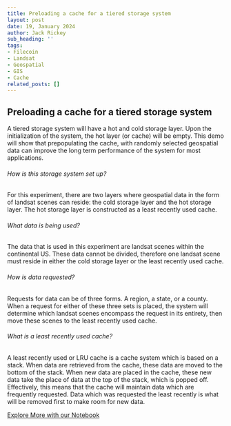 ```yaml
---
title: Preloading a cache for a tiered storage system
layout: post
date: 19, January 2024
author: Jack Rickey
sub_heading: ''
tags:
- Filecoin
- Landsat
- Geospatial
- GIS
- Cache
related_posts: []
---
```

## Preloading a cache for a tiered storage system

A tiered storage system will have a hot and cold storage layer. Upon the initialization of the system, the hot layer (or cache) will be empty. This demo will show that prepopulating the cache, with randomly selected geospatial data can improve the long term performance of the system for most applications.

###### How is this storage system set up?

For this experiment, there are two layers where geospatial data in the form of landsat scenes can reside: the cold storage layer and the hot storage layer. The hot storage layer is constructed as a least recently used cache.

###### What data is being used?

The data that is used in this experiment are landsat scenes within the continental US. These data cannot be divided, therefore one landsat scene must reside in either the cold storage layer or the least recently used cache.

###### How is data requested?

Requests for data can be of three forms. A region, a state, or a county. When a request for either of these three sets is placed, the system will determine which landsat scenes encompass the request in its entirety, then move these scenes to the least recently used cache.

###### What is a least recently used cache?

A least recently used or LRU cache is a cache system which is based on a stack. When data are retrieved from the cache, these data are moved to the bottom of the stack. When new data are placed in the cache, these new data take the place of data at the top of the stack, which is popped off.  Effectively, this means that the cache will maintain data which are frequently requested. Data which was requested the least recently is what will be removed first to make room for new data.

[Explore More with our Notebook](../../notebooks/preloading_a_cache.ipynb)
